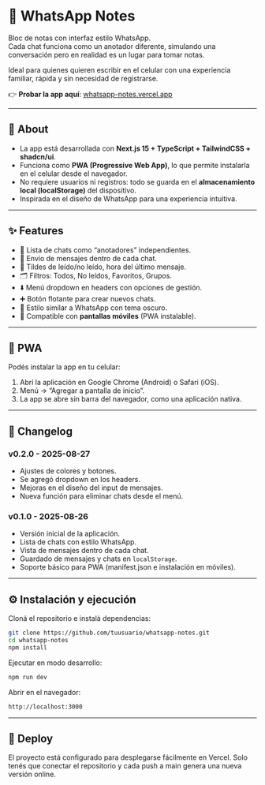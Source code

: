 # 📒 WhatsApp Notes

Bloc de notas con interfaz estilo WhatsApp.  
Cada chat funciona como un anotador diferente, simulando una conversación pero en realidad es un lugar para tomar notas.

Ideal para quienes quieren escribir en el celular con una experiencia familiar, rápida y sin necesidad de registrarse.

👉 **Probar la app aquí**: [whatsapp-notes.vercel.app](https://whatsapp-notes.vercel.app)

---

## 📌 About

- La app está desarrollada con **Next.js 15 + TypeScript + TailwindCSS + shadcn/ui**.
- Funciona como **PWA (Progressive Web App)**, lo que permite instalarla en el celular desde el navegador.
- No requiere usuarios ni registros: todo se guarda en el **almacenamiento local (localStorage)** del dispositivo.
- Inspirada en el diseño de WhatsApp para una experiencia intuitiva.

---

## ✨ Features

- 📂 Lista de chats como “anotadores” independientes.  
- 💬 Envío de mensajes dentro de cada chat.  
- 📌 Tildes de leído/no leído, hora del último mensaje.  
- 🗂️ Filtros: Todos, No leídos, Favoritos, Grupos.  
- ⬇️ Menú dropdown en headers con opciones de gestión.  
- ➕ Botón flotante para crear nuevos chats.  
- 🎨 Estilo similar a WhatsApp con tema oscuro.  
- 📱 Compatible con **pantallas móviles** (PWA instalable).  

---

## 📱 PWA
Podés instalar la app en tu celular:
1. Abrí la aplicación en Google Chrome (Android) o Safari (iOS).
2. Menú → “Agregar a pantalla de inicio”.
3. La app se abre sin barra del navegador, como una aplicación nativa.

---
## 📝 Changelog
### v0.2.0 - 2025-08-27
- Ajustes de colores y botones.
- Se agregó dropdown en los headers.
- Mejoras en el diseño del input de mensajes.
- Nueva función para eliminar chats desde el menú.

### v0.1.0 - 2025-08-26

- Versión inicial de la aplicación.
- Lista de chats con estilo WhatsApp.
- Vista de mensajes dentro de cada chat.
- Guardado de mensajes y chats en `localStorage`.
- Soporte básico para PWA (manifest.json e instalación en móviles).

---

## ⚙️ Instalación y ejecución

Cloná el repositorio e instalá dependencias:

```bash
git clone https://github.com/tuusuario/whatsapp-notes.git
cd whatsapp-notes
npm install
```

Ejecutar en modo desarrollo:
```bash
npm run dev
```

Abrir en el navegador:
```bash
http://localhost:3000
```

---

## 🚀 Deploy

El proyecto está configurado para desplegarse fácilmente en Vercel.
Solo tenés que conectar el repositorio y cada push a main genera una nueva versión online.
